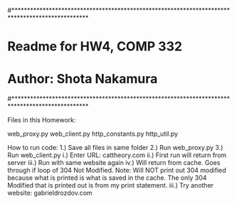 #************************************************************************************************
#                                Readme for HW4, COMP 332
#                                 Author: Shota Nakamura
#************************************************************************************************

Files in this Homework:

web_proxy.py
web_client.py
http_constants.py
http_util.py

How to run code:
1.) Save all files in same folder
2.) Run web_proxy.py
3.) Run web_client.py
	i.) Enter URL: cattheory.com
	ii.) First run will return from server
	iii.) Run with same website again
	iv.) Will return from cache. Goes through if loop of 304 Not Modified.
	Note: Will NOT print out 304 modified because what is printed is what is 
	      saved in the cache. The only 304 Modified that is printed out is from 
		  my print statement.
	iii.) Try another website: gabrieldrozdov.com
	
